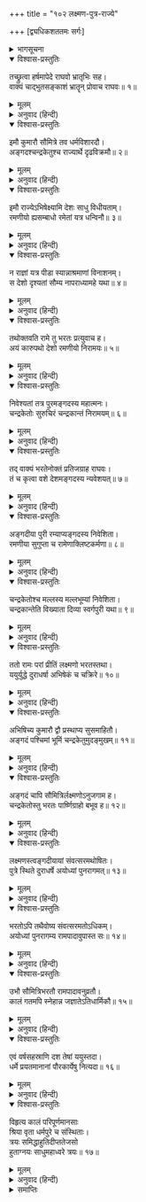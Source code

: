 +++
title = "१०२ लक्ष्मण-पुत्र-राज्ये"

+++
[द्व्यधिकशततमः सर्गः]



<details><summary>भागसूचना</summary>

102. श्रीरामकी आज्ञासे भरत और लक्ष्मणद्वारा कुमार अङ्गद और चन्द्रकेतुकी कारुपथ देशके विभिन्न राज्योंपर नियुक्ति
</details>

<details open><summary>विश्वास-प्रस्तुतिः</summary>

तच्छ्रुत्वा हर्षमापेदे राघवो भ्रातृभिः सह।  
वाक्यं चाद्भुतसङ्काशं भ्रातॄन् प्रोवाच राघवः॥ १॥
</details>

<details><summary>मूलम्</summary>

तच्छ्रुत्वा हर्षमापेदे राघवो भ्रातृभिः सह।  
वाक्यं चाद्भुतसङ्काशं भ्रातॄन् प्रोवाच राघवः॥ १॥
</details>

<details><summary>अनुवाद (हिन्दी)</summary>

भरतके मुँहसे गन्धर्वदेशका समाचार सुनकर भाइयोंसहित श्रीरामचन्द्रजीको बड़ी प्रसन्नता हुई। तत्पश्चात् श्रीराघवेन्द्र अपने भाइयोंसे यह अद्भुत वचन बोले—॥ १॥
</details>

<details open><summary>विश्वास-प्रस्तुतिः</summary>

इमौ कुमारौ सौमित्रे तव धर्मविशारदौ।  
अङ्गदश्चन्द्रकेतुश्च राज्यार्थे दृढविक्रमौ॥ २॥
</details>

<details><summary>मूलम्</summary>

इमौ कुमारौ सौमित्रे तव धर्मविशारदौ।  
अङ्गदश्चन्द्रकेतुश्च राज्यार्थे दृढविक्रमौ॥ २॥
</details>

<details><summary>अनुवाद (हिन्दी)</summary>

‘सुमित्रानन्दन! तुम्हारे ये दोनों कुमार अङ्गद और चन्द्रकेतु धर्मके ज्ञाता हैं। इनमें राज्यकी रक्षाके लिये उपयुक्त दृढ़ता और पराक्रम है॥ २॥
</details>

<details open><summary>विश्वास-प्रस्तुतिः</summary>

इमौ राज्येऽभिषेक्ष्यामि देशः साधु विधीयताम्।  
रमणीयो ह्यसम्बाधो रमेतां यत्र धन्विनौ॥ ३॥
</details>

<details><summary>मूलम्</summary>

इमौ राज्येऽभिषेक्ष्यामि देशः साधु विधीयताम्।  
रमणीयो ह्यसम्बाधो रमेतां यत्र धन्विनौ॥ ३॥
</details>

<details><summary>अनुवाद (हिन्दी)</summary>

‘अतः मैं इनका भी राज्याभिषेक करूँगा। तुम इनके लिये किसी अच्छे देशका चुनाव करो, जो रमणीय होनेके साथ ही विघ्न-बाधाओंसे रहित हो और जहाँ ये दोनों धनुर्धर वीर आनन्दपूर्वक रह सकें॥ ३॥
</details>

<details open><summary>विश्वास-प्रस्तुतिः</summary>

न राज्ञां यत्र पीडा स्यान्नाश्रमाणां विनाशनम्।  
स देशो दृश्यतां सौम्य नापराध्यामहे यथा॥ ४॥
</details>

<details><summary>मूलम्</summary>

न राज्ञां यत्र पीडा स्यान्नाश्रमाणां विनाशनम्।  
स देशो दृश्यतां सौम्य नापराध्यामहे यथा॥ ४॥
</details>

<details><summary>अनुवाद (हिन्दी)</summary>

‘सौम्य! ऐसा देश देखो, जहाँ निवास करनेसे दूसरे राजाओंको पीड़ा या उद्वेग न हो, आश्रमोंका भी नाश न करना पड़े और हमलोगोंको किसीकी दृष्टिमें अपराधी भी न बनना पड़े’॥ ४॥
</details>

<details open><summary>विश्वास-प्रस्तुतिः</summary>

तथोक्तवति रामे तु भरतः प्रत्युवाच ह।  
अयं कारुपथो देशो रमणीयो निरामयः॥ ५॥
</details>

<details><summary>मूलम्</summary>

तथोक्तवति रामे तु भरतः प्रत्युवाच ह।  
अयं कारुपथो देशो रमणीयो निरामयः॥ ५॥
</details>

<details><summary>अनुवाद (हिन्दी)</summary>

श्रीरामचन्द्रजीके ऐसा कहनेपर भरतने उत्तर दिया—‘आर्य! यह कारुपथ नामक देश बड़ा सुन्दर है। वहाँ किसी प्रकारकी रोग-व्याधिका भय नहीं है॥ ५॥
</details>

<details open><summary>विश्वास-प्रस्तुतिः</summary>

निवेश्यतां तत्र पुरमङ्गदस्य महात्मनः।  
चन्द्रकेतोः सुरुचिरं चन्द्रकान्तं निरामयम्॥ ६॥
</details>

<details><summary>मूलम्</summary>

निवेश्यतां तत्र पुरमङ्गदस्य महात्मनः।  
चन्द्रकेतोः सुरुचिरं चन्द्रकान्तं निरामयम्॥ ६॥
</details>

<details><summary>अनुवाद (हिन्दी)</summary>

‘वहाँ महात्मा अङ्गदके लिये नयी राजधानी बसायी जाय तथा चन्द्रकेतु (या चन्द्रकान्त) के रहनेके लिये ‘चन्द्रकान्त’ नामक नगरका निर्माण कराया जाय, जो सुन्दर और आरोग्यवर्धक हो’॥ ६॥
</details>

<details open><summary>विश्वास-प्रस्तुतिः</summary>

तद् वाक्यं भरतेनोक्तं प्रतिजग्राह राघवः।  
तं च कृत्वा वशे देशमङ्गदस्य न्यवेशयत्॥ ७॥
</details>

<details><summary>मूलम्</summary>

तद् वाक्यं भरतेनोक्तं प्रतिजग्राह राघवः।  
तं च कृत्वा वशे देशमङ्गदस्य न्यवेशयत्॥ ७॥
</details>

<details><summary>अनुवाद (हिन्दी)</summary>

भरतकी कही हुई इस बातको श्रीरघुनाथजीने स्वीकार किया और कारुपथ देशको अपने अधिकारमें करके अङ्गदको वहाँका राजा बना दिया॥ ७॥
</details>

<details open><summary>विश्वास-प्रस्तुतिः</summary>

अङ्गदीया पुरी रम्याप्यङ्गदस्य निवेशिता।  
रमणीया सुगुप्ता च रामेणाक्लिष्टकर्मणा॥ ८॥
</details>

<details><summary>मूलम्</summary>

अङ्गदीया पुरी रम्याप्यङ्गदस्य निवेशिता।  
रमणीया सुगुप्ता च रामेणाक्लिष्टकर्मणा॥ ८॥
</details>

<details><summary>अनुवाद (हिन्दी)</summary>

क्लेशरहित कर्म करनेवाले भगवान् श्रीरामने अङ्गदके लिये ‘अङ्गदीया’ नामक रमणीय पुरी बसायी, जो परम सुन्दर होनेके साथ ही सब ओरसे सुरक्षित भी थी॥ ८॥
</details>

<details open><summary>विश्वास-प्रस्तुतिः</summary>

चन्द्रकेतोश्च मल्लस्य मल्लभूम्यां निवेशिता।  
चन्द्रकान्तेति विख्याता दिव्या स्वर्गपुरी यथा॥ ९॥
</details>

<details><summary>मूलम्</summary>

चन्द्रकेतोश्च मल्लस्य मल्लभूम्यां निवेशिता।  
चन्द्रकान्तेति विख्याता दिव्या स्वर्गपुरी यथा॥ ९॥
</details>

<details><summary>अनुवाद (हिन्दी)</summary>

चन्द्रकेतु अपने शरीरसे मल्लके समान हृष्ट-पुष्ट थे; उनके लिये मल्ल देशमें ‘चन्द्रकान्ता’ नामसे विख्यात दिव्य पुरी बसायी गयी, जो स्वर्गकी अमरावती नगरीके समान सुन्दर थी॥ ९॥
</details>

<details open><summary>विश्वास-प्रस्तुतिः</summary>

ततो रामः परां प्रीतिं लक्ष्मणो भरतस्तथा।  
ययुर्युद्धे दुराधर्षा अभिषेकं च चक्रिरे॥ १०॥
</details>

<details><summary>मूलम्</summary>

ततो रामः परां प्रीतिं लक्ष्मणो भरतस्तथा।  
ययुर्युद्धे दुराधर्षा अभिषेकं च चक्रिरे॥ १०॥
</details>

<details><summary>अनुवाद (हिन्दी)</summary>

इससे श्रीराम, लक्ष्मण और भरत तीनोंको बड़ी प्रसन्नता हुई। उन सभी रणदुर्जय वीरोंने स्वयं उन कुमारोंका अभिषेक किया॥ १०॥
</details>

<details open><summary>विश्वास-प्रस्तुतिः</summary>

अभिषिच्य कुमारौ द्वौ प्रस्थाप्य सुसमाहितौ।  
अङ्गदं पश्चिमां भूमिं चन्द्रकेतुमुदङ्मुखम्॥ ११॥
</details>

<details><summary>मूलम्</summary>

अभिषिच्य कुमारौ द्वौ प्रस्थाप्य सुसमाहितौ।  
अङ्गदं पश्चिमां भूमिं चन्द्रकेतुमुदङ्मुखम्॥ ११॥
</details>

<details><summary>अनुवाद (हिन्दी)</summary>

एकाग्रचित्त तथा सावधान रहनेवाले उन दोनों कुमारोंका अभिषेक करके अङ्गदको पश्चिम तथा चन्द्रकेतुको उत्तर दिशामें भेजा गया॥ ११॥
</details>

<details open><summary>विश्वास-प्रस्तुतिः</summary>

अङ्गदं चापि सौमित्रिर्लक्ष्मणोऽनुजगाम ह।  
चन्द्रकेतोस्तु भरतः पार्ष्णिग्राहो बभूव ह॥ १२॥
</details>

<details><summary>मूलम्</summary>

अङ्गदं चापि सौमित्रिर्लक्ष्मणोऽनुजगाम ह।  
चन्द्रकेतोस्तु भरतः पार्ष्णिग्राहो बभूव ह॥ १२॥
</details>

<details><summary>अनुवाद (हिन्दी)</summary>

अङ्गदके साथ तो स्वयं सुमित्राकुमार लक्ष्मण गये और चन्द्रकेतुके सहायक या पार्श्वक भरतजी हुए॥
</details>

<details open><summary>विश्वास-प्रस्तुतिः</summary>

लक्ष्मणस्त्वङ्गदीयायां संवत्सरमथोषितः।  
पुत्रे स्थिते दुराधर्षे अयोध्यां पुनरागमत्॥ १३॥
</details>

<details><summary>मूलम्</summary>

लक्ष्मणस्त्वङ्गदीयायां संवत्सरमथोषितः।  
पुत्रे स्थिते दुराधर्षे अयोध्यां पुनरागमत्॥ १३॥
</details>

<details><summary>अनुवाद (हिन्दी)</summary>

लक्ष्मण अङ्गदीया पुरीमें एक वर्षतक रहे और उनका दुर्धर्ष पुत्र अङ्गद जब दृढ़तापूर्वक राज्य सँभालने लगा, तब वे पुनः अयोध्याको लौट आये॥ १३॥
</details>

<details open><summary>विश्वास-प्रस्तुतिः</summary>

भरतोऽपि तथैवोष्य संवत्सरमतोऽधिकम्।  
अयोध्यां पुनरागम्य रामपादावुपास्त सः॥ १४॥
</details>

<details><summary>मूलम्</summary>

भरतोऽपि तथैवोष्य संवत्सरमतोऽधिकम्।  
अयोध्यां पुनरागम्य रामपादावुपास्त सः॥ १४॥
</details>

<details><summary>अनुवाद (हिन्दी)</summary>

इसी प्रकार भरत भी चन्द्रकान्ता नगरीमें एक वर्षसे कुछ अधिक कालतक ठहरे रहे और चन्द्रकेतुका राज्य जब दृढ़ हो गया, तब वे पुनः अयोध्यामें आकर श्रीरामचन्द्रजीके चरणोंकी सेवा करने लगे॥ १४॥
</details>

<details open><summary>विश्वास-प्रस्तुतिः</summary>

उभौ सौमित्रिभरतौ रामपादावनुव्रतौ।  
कालं गतमपि स्नेहान्न जज्ञातेऽतिधार्मिकौ॥ १५॥
</details>

<details><summary>मूलम्</summary>

उभौ सौमित्रिभरतौ रामपादावनुव्रतौ।  
कालं गतमपि स्नेहान्न जज्ञातेऽतिधार्मिकौ॥ १५॥
</details>

<details><summary>अनुवाद (हिन्दी)</summary>

लक्ष्मण और भरत दोनोंका श्रीरामचन्द्रजीके चरणोंमें अनन्य अनुराग था। दोनों ही अत्यन्त धर्मात्मा थे। श्रीरामकी सेवामें रहते उन्हें बहुत समय बीत गया, परंतु स्नेहाधिक्यके कारण उनको कुछ भी ज्ञात न हुआ॥ १५॥
</details>

<details open><summary>विश्वास-प्रस्तुतिः</summary>

एवं वर्षसहस्राणि दश तेषां ययुस्तदा।  
धर्मे प्रयतमानानां पौरकार्येषु नित्यदा॥ १६॥
</details>

<details><summary>मूलम्</summary>

एवं वर्षसहस्राणि दश तेषां ययुस्तदा।  
धर्मे प्रयतमानानां पौरकार्येषु नित्यदा॥ १६॥
</details>

<details><summary>अनुवाद (हिन्दी)</summary>

वे तीनों भाई पुरवासियोंके कार्यमें सदा संलग्न रहते और धर्मपालनके लिये प्रयत्नशील रहा करते थे। इस प्रकार उनके दस हजार वर्ष बीत गये॥ १६॥
</details>

<details open><summary>विश्वास-प्रस्तुतिः</summary>

विहृत्य कालं परिपूर्णमानसाः  
श्रिया वृता धर्मपुरे च संस्थिताः।  
त्रयः समिद्धाहुतिदीप्ततेजसो  
हुताग्नयः साधुमहाध्वरे त्रयः॥ १७॥
</details>

<details><summary>मूलम्</summary>

विहृत्य कालं परिपूर्णमानसाः  
श्रिया वृता धर्मपुरे च संस्थिताः।  
त्रयः समिद्धाहुतिदीप्ततेजसो  
हुताग्नयः साधुमहाध्वरे त्रयः॥ १७॥
</details>

<details><summary>अनुवाद (हिन्दी)</summary>

धर्म साधनके स्थानभूत अयोध्यापुरीमें वैभवसम्पन्न होकर रहते हुए वे तीनों भाई यथासमय घूम-फिरकर प्रजाकी देखभाल करते थे। उनके सारे मनोरथ पूर्ण हो गये थे तथा वे महायज्ञमें आहुति पाकर प्रज्वलित हुए दीप्त तेजस्वी गार्हपत्य, आहवनीय और दक्षिण नामक त्रिविध अग्नियोंके समान प्रकाशित होते थे॥ १७॥
</details>

<details><summary>समाप्तिः</summary>

इत्यार्षे श्रीमद्रामायणे वाल्मीकीये आदिकाव्ये उत्तरकाण्डे द्व्यधिकशततमः सर्गः॥ १०२॥  
इस प्रकार श्रीवाल्मीकिनिर्मित आर्षरामायण आदिकाव्यके उत्तरकाण्डमें एक सौ दोवाँ सर्ग पूरा हुआ॥ १०२॥
</details>

